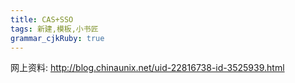 ```yaml
---
title: CAS+SSO
tags: 新建,模板,小书匠
grammar_cjkRuby: true
---
```



网上资料:
http://blog.chinaunix.net/uid-22816738-id-3525939.html